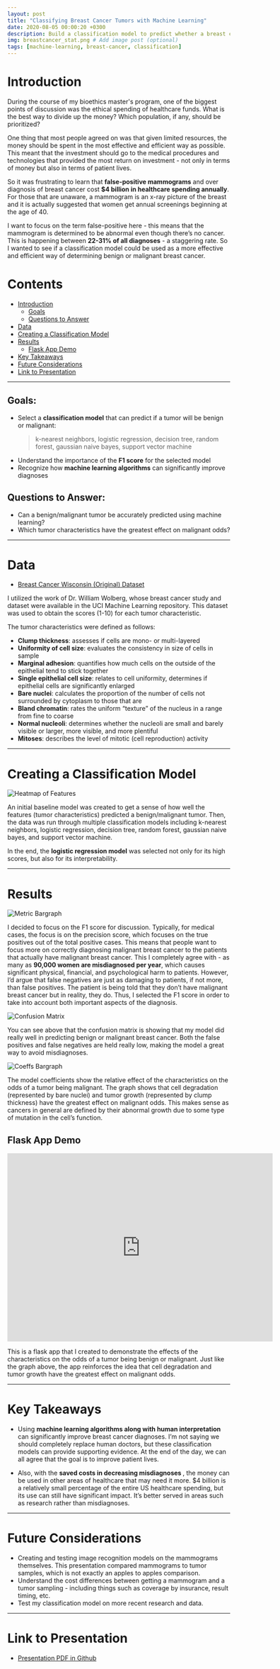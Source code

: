 ```yaml
---
layout: post
title: "Classifying Breast Cancer Tumors with Machine Learning"
date: 2020-08-05 00:00:20 +0300
description: Build a classification model to predict whether a breast cancer cell will be benign or malignant based on cell characteristics. # Add post description (optional)
img: breastcancer_stat.png # Add image post (optional)
tags: [machine-learning, breast-cancer, classification]
---
```


# Introduction <a name="introduction">

During the course of my bioethics master's program, one of the biggest points of discussion was the ethical spending of healthcare funds. What is the best way to divide up the money? Which population, if any, should be prioritized?

One thing that most people agreed on was that given limited resources, the money should be spent in the most effective and efficient way as possible. This meant that the investment should go to the medical procedures and technologies that provided the most return on investment - not only in terms of money but also in terms of patient lives.

So it was frustrating to learn that <b>false-positive mammograms</b> and over diagnosis of breast cancer cost <b>\$4 billion in healthcare spending annually</b>. For those that are unaware, a mammogram is an x-ray picture of the breast and it is actually suggested that women get annual screenings beginning at the age of 40.

I want to focus on the term false-positive here - this means that the mammogram is determined to be abnormal even though there’s no cancer. This is happening between <b>22-31% of all diagnoses</b> - a staggering rate. So I wanted to see if a classification model could be used as a more effective and efficient way of determining benign or malignant breast cancer.

# Contents

- [Introduction](#introduction)
  - [Goals](#goal)
  - [Questions to Answer](#questions-to-answer)
- [Data](#data)
- [Creating a Classification Model](#model)
- [Results](#results)
  - [Flask App Demo](#flask)
- [Key Takeaways](#takeaway)
- [Future Considerations](#future)
- [Link to Presentation](#link)

---

## Goals: <a name="goal"></a>

- Select a <b>classification model</b> that can predict if a tumor will be benign or malignant:
  > k-nearest neighbors, logistic regression, decision tree, random forest, gaussian naive bayes, support vector machine
- Understand the importance of the <b>F1 score</b> for the selected model
- Recognize how <b>machine learning algorithms</b> can significantly improve diagnoses

## Questions to Answer: <a name="questions-to-answer"></a>

- Can a benign/malignant tumor be accurately predicted using machine learning?
- Which tumor characteristics have the greatest effect on malignant odds?

---

# Data <a name="data"></a>

- <a href="https://archive.ics.uci.edu/ml/datasets/breast+cancer+wisconsin+(original)" target="_blank">Breast Cancer Wisconsin (Original) Dataset</a>

I utilized the work of Dr. William Wolberg, whose breast cancer study and dataset were available in the UCI Machine Learning repository. This dataset was used to obtain the scores (1-10) for each tumor characteristic.

The tumor characteristics were defined as follows:

- <b>Clump thickness</b>: assesses if cells are mono- or multi-layered
- <b>Uniformity of cell size</b>: evaluates the consistency in size of cells in sample
- <b>Marginal adhesion</b>: quantifies how much cells on the outside of the epithelial tend to stick together
- <b>Single epithelial cell size</b>: relates to cell uniformity, determines if epithelial cells are significantly enlarged
- <b>Bare nuclei</b>: calculates the proportion of the number of cells not surrounded by cytoplasm to those that are
- <b>Bland chromatin</b>: rates the uniform “texture” of the nucleus in a range from fine to coarse
- <b>Normal nucleoli</b>: determines whether the nucleoli are small and barely visible or larger, more visible, and more plentiful
- <b>Mitoses</b>: describes the level of mitotic (cell reproduction) activity

---

# Creating a Classification Model <a name="model"></a>

![Heatmap of Features]({{site.baseurl}}/assets/img/breastcancer_heatmap.png)

An initial baseline model was created to get a sense of how well the features (tumor characteristics) predicted a benign/malignant tumor. Then, the data was run through multiple classification models including k-nearest neighbors, logistic regression, decision tree, random forest, gaussian naive bayes, and support vector machine.

In the end, the <b>logistic regression model</b> was selected not only for its high scores, but also for its interpretability.

---

# Results <a name="results"></a>

![Metric Bargraph]({{site.baseurl}}/assets/img/logit_metrics_bargraph.png)

I decided to focus on the F1 score for discussion. Typically, for medical cases, the focus is on the precision score, which focuses on the true positives out of the total positive cases. This means that people want to focus more on correctly diagnosing malignant breast cancer to the patients that actually have malignant breast cancer. This I completely agree with - as many as <b>90,000 women are misdiagnosed per year</b>, which causes significant physical, financial, and psychological harm to patients. However, I’d argue that false negatives are just as damaging to patients, if not more, than false positives. The patient is being told that they don’t have malignant breast cancer but in reality, they do. Thus, I selected the F1 score in order to take into account both important aspects of the diagnosis.

![Confusion Matrix]({{site.baseurl}}/assets/img/confusionmatrix.png)

You can see above that the confusion matrix is showing that my model did really well in predicting benign or malignant breast cancer. Both the false positives and false negatives are held really low, making the model a great way to avoid misdiagnoses.

![Coeffs Bargraph]({{site.baseurl}}/assets/img/coeffs_bargraph.png)

The model coefficients show the relative effect of the characteristics on the odds of a tumor being malignant. The graph shows that cell degradation (represented by bare nuclei) and tumor growth (represented by clump thickness) have the greatest effect on malignant odds. This makes sense as cancers in general are defined by their abnormal growth due to some type of mutation in the cell’s function.

## Flask App Demo <a name="flask"></a>

<iframe width="600" height="425" src="https://www.youtube.com/embed/XirtpA4lvfI" frameborder="0" allow="accelerometer; autoplay; encrypted-media; gyroscope; picture-in-picture" allowfullscreen></iframe>

This is a flask app that I created to demonstrate the effects of the characteristics on the odds of a tumor being benign or malignant. Just like the graph above, the app reinforces the idea that cell degradation and tumor growth have the greatest effect on malignant odds.

---

# Key Takeaways <a name="takeaway"></a>

- Using <b> machine learning algorithms along with human interpretation </b> can significantly improve breast cancer diagnoses. I’m not saying we should completely replace human doctors, but these classification models can provide supporting evidence. At the end of the day, we can all agree that the goal is to improve patient lives.

- Also, with the <b> saved costs in decreasing misdiagnoses </b>, the money can be used in other areas of healthcare that may need it more. \$4 billion is a relatively small percentage of the entire US healthcare spending, but its use can still have significant impact. It’s better served in areas such as research rather than misdiagnoses.

---

# Future Considerations <a name="future"></a>

- Creating and testing image recognition models on the mammograms themselves. This presentation compared mammograms to tumor samples, which is not exactly an apples to apples comparison.
- Understand the cost differences between getting a mammogram and a tumor sampling - including things such as coverage by insurance, result timing, etc.
- Test my classification model on more recent research and data.

---

# Link to Presentation <a name="link"></a>

- <a href="https://github.com/eunchanity/davids_repo/blob/master/projects/project3_breastcancer/reports/project3_breastcancer.pdf" target="_blank">Presentation PDF in Github</a><br/>
